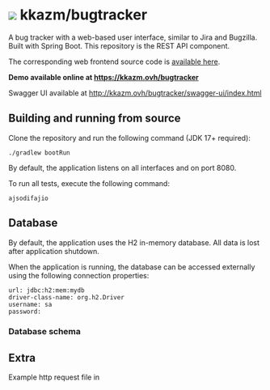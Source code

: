 # ![](https://fonts.gstatic.com/s/i/materialiconsoutlined/bug_report/v12/24px.svg) kkazm/bugtracker

A bug tracker with a web-based user interface, similar to Jira and Bugzilla. Built with Spring Boot. This repository is
the REST API component.

The corresponding web frontend source code is [available here](https://github.com/kkazm/bugtracker-ui).

**Demo available online at <https://kkazm.ovh/bugtracker>**

Swagger UI available at <http://kkazm.ovh/bugtracker/swagger-ui/index.html>

## Building and running from source

Clone the repository and run the following command (JDK 17+ required):

    ./gradlew bootRun

By default, the application listens on all interfaces and on port 8080.

To run all tests, execute the following command:

    ajsodifajio

## Database

By default, the application uses the H2 in-memory database. All data is lost after application shutdown.

When the application is running, the database can be accessed externally using the following connection properties:

    url: jdbc:h2:mem:mydb
    driver-class-name: org.h2.Driver
    username: sa
    password:

### Database schema

## Extra

Example http request file in